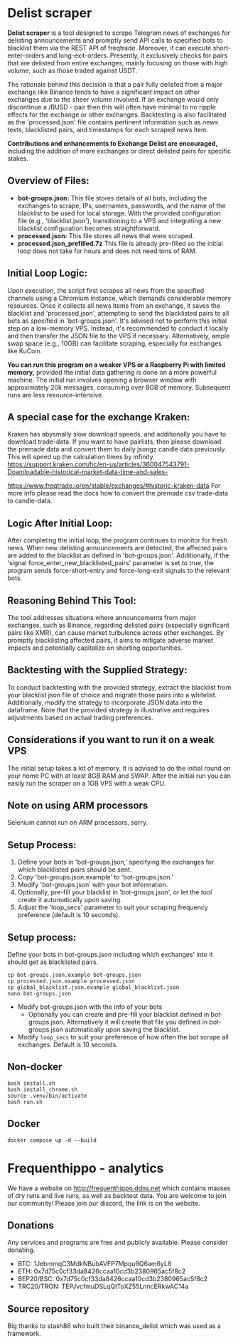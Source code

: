 # Delist scraper

**Delist scraper** is a tool designed to scrape Telegram news of exchanges for delisting announcements and promptly send API calls to specified bots to blacklist them via the REST API of freqtrade. Moreover, it can execute short-enter-orders and long-exit-orders. Presently, it exclusively checks for pairs that are delisted from entire exchanges, mainly focusing on those with high volume, such as those traded against USDT.

The rationale behind this decision is that a pair fully delisted from a major exchange like Binance tends to have a significant impact on other exchanges due to the sheer volume involved. 
If an exchange would only discontinue a /BUSD - pair then this will often have minimal to no ripple effects for the exchange or other exchanges.
Backtesting is also facilitated as the 'processed.json' file contains pertinent information such as news texts, blacklisted pairs, and timestamps for each scraped news item.

**Contributions and enhancements to Exchange Delist are encouraged,** including the addition of more exchanges or direct delisted pairs for specific stakes.

## Overview of Files:

- **bot-groups.json:** This file stores details of all bots, including the exchanges to scrape, IPs, usernames, passwords, and the name of the blacklist to be used for local storage. With the provided configuration file (e.g., 'blacklist.json'), transitioning to a VPS and integrating a new blacklist configuration becomes straightforward.
- **processed.json:** This file stores all news that were scraped.
- **processed.json_prefilled.7z** This file is already pre-filled so the initial loop does not take for hours and does not need tons of RAM.

## Initial Loop Logic:

Upon execution, the script first scrapes all news from the specified channels using a Chromium instance, which demands considerable memory resources. Once it collects all news items from an exchange, it saves the blacklist and 'processed.json', attempting to send the blacklisted pairs to all bots as specified in 'bot-groups.json'. It's advised not to perform this initial step on a low-memory VPS. Instead, it's recommended to conduct it locally and then transfer the JSON file to the VPS if necessary. Alternatively, ample swap space (e.g., 10GB) can facilitate scraping, especially for exchanges like KuCoin.

**You can run this program on a weaker VPS or a Raspberry Pi with limited memory,** provided the initial data gathering is done on a more powerful machine. The initial run involves opening a browser window with approximately 20k messages, consuming over 8GB of memory. Subsequent runs are less resource-intensive.

## A special case for the exchange Kraken:
Kraken has abysmally slow download speeds, and additionally you have to download trade-data.
If you want to have pairlists, then please download the premade data and convert them to daily jsongz candle data previously.
This will speed up the calculation times by infinity.
https://support.kraken.com/hc/en-us/articles/360047543791-Downloadable-historical-market-data-time-and-sales-

https://www.freqtrade.io/en/stable/exchanges/#historic-kraken-data
For more info please read the docs how to convert the premade csv trade-data to candle-data.

## Logic After Initial Loop:

After completing the initial loop, the program continues to monitor for fresh news. When new delisting announcements are detected, the affected pairs are added to the blacklist as defined in 'bot-groups.json'. Additionally, if the 'signal force_enter_new_blacklisted_pairs' parameter is set to true, the program sends force-short-entry and force-long-exit signals to the relevant bots.

## Reasoning Behind This Tool:

The tool addresses situations where announcements from major exchanges, such as Binance, regarding delisted pairs (especially significant pairs like XMR), can cause market turbulence across other exchanges. By promptly blacklisting affected pairs, it aims to mitigate adverse market impacts and potentially capitalize on shorting opportunities.

## Backtesting with the Supplied Strategy:

To conduct backtesting with the provided strategy, extract the blacklist from your blacklist json file of choice
and migrate those pairs into a whitelist.
Additionally, modify the strategy to incorporate JSON data into the dataframe.
Note that the provided strategy is illustrative and requires adjustments based on actual trading preferences.

## Considerations if you want to run it on a weak VPS
The initial setup takes a lot of memory. It is advised to do the initial round on your home PC with at least 8GB RAM and SWAP.
After the initial run you can easily run the scraper on a 1GB VPS with a weak CPU.

## Note on using ARM processors
Selenium cannot run on ARM processors, sorry.

## Setup Process:

1. Define your bots in 'bot-groups.json,' specifying the exchanges for which blacklisted pairs should be sent.
2. Copy 'bot-groups.json.example' to 'bot-groups.json.'
3. Modify 'bot-groups.json' with your bot information.
4. Optionally, pre-fill your blacklist in 'bot-groups.json', or let the tool create it automatically upon saving.
5. Adjust the 'loop_secs' parameter to suit your scraping frequency preference (default is 10 seconds).


## Setup process:
Define your bots in bot-groups.json including which exchanges' into it should get as blacklisted pairs.
``` 
cp bot-groups.json.example bot-groups.json
cp processed.json.example processed.json
cp global_blacklist.json.example global_blacklist.json
nano bot-groups.json
```

* Modify bot-groups.json with the info of your bots
  * Optionally you can create and pre-fill your blacklist defined in bot-groups.json. Alternatively it will create that file you defined in bot-groups.json automatically upon saving the blacklist.
* Modify `loop_secs` to suit your preference of how often the bot scrape all exchanges. Default is 10 seconds.

## Non-docker
```
bash install.sh
bash install_chrome.sh
source .venv/bin/activate
bash run.sh
```


## Docker
```
docker compose up -d --build
```

# Frequenthippo - analytics
We have a website on http://frequenthippo.ddns.net which contains masses of dry runs and live runs, as well as backtest data.
You are welcome to join our community!
Please join our discord, the link is on the website.

## Donations
Any services and programs are free and publicly available. Please consider donating.

- BTC: 1JebmmqC3MdkNBubAVFP7Mpqu9Q6am6yL8
- ETH: 0x7d75c0cf33da8426ccaa10cd3b2380965ac5f8c2
- BEP20/BSC: 0x7d75c0cf33da8426ccaa10cd3b2380965ac5f8c2
- TRC20/TRON: TEPJvcfmuDSLqQtToXZ55LnncERkwAC14a

## Source repository
Big thanks to stash86 who built their binance_delist which was used as a framework.
